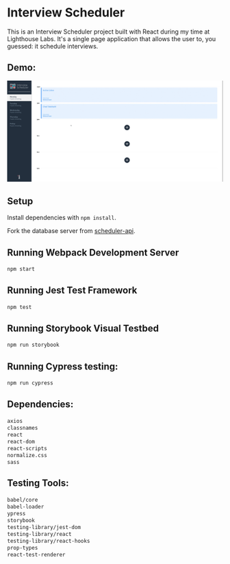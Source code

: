 # Interview Scheduler

This is an Interview Scheduler project built with React during my time at Lighthouse Labs. It's a single page application that allows the user to, you guessed: it schedule interviews.

## Demo:

![](https://github.com/josephdoba/scheduler/blob/main/docs/interview_scheduler-demo.gif)


## Setup

Install dependencies with `npm install`.

Fork the database server from [scheduler-api](https://github.com/lighthouse-labs/scheduler-api/).

## Running Webpack Development Server

```sh
npm start
```

## Running Jest Test Framework

```sh
npm test
```

## Running Storybook Visual Testbed

```sh
npm run storybook
```

## Running Cypress testing:
```sh
npm run cypress
```

## Dependencies: 

```
axios
classnames
react
react-dom
react-scripts
normalize.css
sass
``` 

## Testing Tools:
```
babel/core
babel-loader
ypress
storybook
testing-library/jest-dom
testing-library/react
testing-library/react-hooks
prop-types
react-test-renderer
```